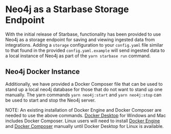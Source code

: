 # Neo4j as a Starbase Storage Endpoint

With the initial release of Starbase, functionality has been provided to use
Neo4j as a storage endpoint for saving and viewing ingested data from
integrations. Adding a `storage` configuration to your `config.yaml` file
similar to that found in the provided `config.yaml.example` will send ingested
data to a local instance of Neo4j as part of the `yarn starbase run` command.

## Neo4j Docker Instance

Additionally, we have provided a Docker Composer file that can be used to stand
up a local neo4j database for those that do not want to stand up one manually.
The yarn commands `yarn neo4j:start` and `yarn neo4j:stop` can be used to start
and stop the Neo4j server.

NOTE: An existing installation of Docker Engine and Docker Composer are needed
to use the above commands. [Docker Desktop](https://docs.docker.com/desktop/)
for Windows and Mac includes Docker Composer. Linux users will need to install
[Docker Engine](https://docs.docker.com/engine/install/) and
[Docker Composer](https://docs.docker.com/compose/install/) manually until
Docker Desktop for Linux is available.
